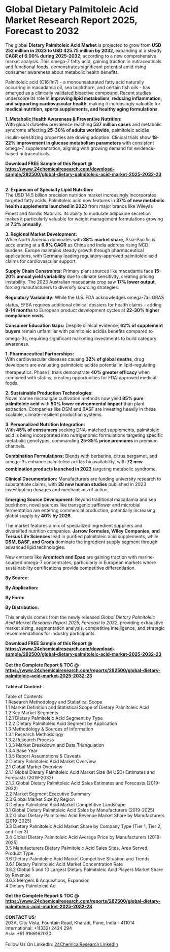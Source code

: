 <h1>Global Dietary Palmitoleic Acid Market Research Report 2025, Forecast to 2032</h1><p>The global <strong>Dietary Palmitoleic Acid Market</strong> is projected to grow from <strong>USD 252 million in 2023 to USD 425.75 million by 2032</strong>, expanding at a steady <strong>CAGR of 6.00% during 2025-2032</strong>, according to a new comprehensive market analysis. This omega-7 fatty acid, gaining traction in nutraceuticals and functional foods, demonstrates significant potential amid rising consumer awareness about metabolic health benefits.</p><p>Palmitoleic acid (C16:1n7) - a monounsaturated fatty acid naturally occurring in macadamia oil, sea buckthorn, and certain fish oils - has emerged as a clinically validated bioactive compound. Recent studies underscore its role in <strong>improving lipid metabolism, reducing inflammation, and supporting cardiovascular health</strong>, making it increasingly valuable for <strong>medical nutrition, sports supplements, and healthy aging formulations</strong>.</p><p><strong>1. Metabolic Health Awareness &amp; Preventive Nutrition:</strong><br>
With global diabetes prevalence reaching <strong>537 million cases</strong> and metabolic syndrome affecting <strong>25-30% of adults worldwide</strong>, palmitoleic acidâs insulin-sensitizing properties are driving adoption. Clinical trials show <strong>18-22% improvement in glucose metabolism parameters</strong> with consistent omega-7 supplementation, aligning with growing demand for evidence-based nutraceuticals.</p><div><b>Download FREE Sample of this Report @ 
            <a href="https://www.24chemicalresearch.com/download-sample/282500/global-dietary-palmitoleic-acid-market-2025-2032-23">
            https://www.24chemicalresearch.com/download-sample/282500/global-dietary-palmitoleic-acid-market-2025-2032-23</a></b></div><br><p><strong>2. Expansion of Specialty Lipid Nutrition:</strong><br>
The USD 14.5 billion precision nutrition market increasingly incorporates targeted fatty acids. Palmitoleic acid now features in <strong>37% of new metabolic health supplements launched in 2023</strong> from major brands like Wileyâs Finest and Nordic Naturals. Its ability to modulate adipokine secretion makes it particularly valuable for weight management formulations growing at <strong>7.2% annually</strong>.</p><p><strong>3. Regional Market Development:</strong><br>
While North America dominates with <strong>38% market share</strong>, Asia-Pacific is accelerating at a <strong>6.8% CAGR</strong> as China and India address rising NCD burdens. Europe maintains steady growth through pharmaceutical applications, with Germany leading regulatory-approved palmitoleic acid claims for cardiovascular support.</p><p><strong>Supply Chain Constraints:</strong> Primary plant sources like macadamia face <strong>15-20% annual yield variability</strong> due to climate sensitivity, creating pricing instability. The 2023 Australian macadamia crop saw <strong>17% lower output</strong>, forcing manufacturers to diversify sourcing strategies.</p><p><strong>Regulatory Variability:</strong> While the U.S. FDA acknowledges omega-7âs GRAS status, EFSA requires additional clinical dossiers for health claims - adding <strong>9-14 months</strong> to European product development cycles at <strong>22-30% higher compliance costs</strong>.</p><p><strong>Consumer Education Gaps:</strong> Despite clinical evidence, <strong>62% of supplement buyers</strong> remain unfamiliar with palmitoleic acidâs benefits compared to omega-3s, requiring significant marketing investments to build category awareness.</p><p><strong>1. Pharmaceutical Partnerships:</strong><br>
With cardiovascular diseases causing <strong>32% of global deaths</strong>, drug developers are evaluating palmitoleic acidâs potential in lipid-regulating therapeutics. Phase II trials demonstrate <strong>40% greater efficacy</strong> when combined with statins, creating opportunities for FDA-approved medical foods.</p><p><strong>2. Sustainable Production Technologies:</strong><br>
Novel marine microalgae cultivation methods now yield <strong>85% pure palmitoleic acid</strong> with <strong>50% lower environmental impact</strong> than plant extraction. Companies like DSM and BASF are investing heavily in these scalable, climate-resilient production systems.</p><p><strong>3. Personalized Nutrition Integration:</strong><br>
With <strong>45% of consumers</strong> seeking DNA-matched supplements, palmitoleic acid is being incorporated into nutrigenomic formulations targeting specific metabolic genotypes, commanding <strong>25-35% price premiums</strong> in premium channels.</p><p><strong>Combination Formulations:</strong> Blends with berberine, citrus bergamot, and omega-3s enhance palmitoleic acidâs bioavailability, with <strong>72 new combination products launched in 2023</strong> targeting metabolic syndrome.</p><p><strong>Clinical Documentation:</strong> Manufacturers are funding university research to substantiate claims, with <strong>28 new human studies</strong> published in 2023 investigating dosages and mechanisms of action.</p><p><strong>Emerging Source Development:</strong> Beyond traditional macadamia and sea buckthorn, novel sources like transgenic safflower and microbial fermentation are entering commercial production, potentially increasing global supply by <strong>40% by 2026</strong>.</p><p>The market features a mix of specialized ingredient suppliers and diversified nutrition companies. <strong>Jarrow Formulas, Wiley Companies, and Tersus Life Sciences</strong> lead in purified palmitoleic acid supplements, while <strong>DSM, BASF, and Croda</strong> dominate the ingredient supply segment through advanced lipid technologies.</p><p>New entrants like <strong>Aromtech and Epax</strong> are gaining traction with marine-sourced omega-7 concentrates, particularly in European markets where sustainability certifications provide competitive differentiation.</p><p><strong>By Source:</strong></p><p><strong>By Application:</strong></p><p><strong>By Form:</strong></p><p><strong>By Distribution:</strong></p><p>This analysis comes from the newly released <em>Global Dietary Palmitoleic Acid Market Research Report 2025, Forecast to 2032</em>, providing exhaustive market sizing, segmentation analysis, competitive intelligence, and strategic recommendations for industry participants.</p><div><b>Download FREE Sample of this Report @ 
            <a href="https://www.24chemicalresearch.com/download-sample/282500/global-dietary-palmitoleic-acid-market-2025-2032-23">
            https://www.24chemicalresearch.com/download-sample/282500/global-dietary-palmitoleic-acid-market-2025-2032-23</a></b></div><br><div><b>Get the Complete Report & TOC @ 
            <a href="https://www.24chemicalresearch.com/reports/282500/global-dietary-palmitoleic-acid-market-2025-2032-23">
            https://www.24chemicalresearch.com/reports/282500/global-dietary-palmitoleic-acid-market-2025-2032-23</a></b></div><br>
            <b>Table of Content:</b><p>Table of Contents<br />
1 Research Methodology and Statistical Scope<br />
1.1 Market Definition and Statistical Scope of Dietary Palmitoleic Acid<br />
1.2 Key Market Segments<br />
1.2.1 Dietary Palmitoleic Acid Segment by Type<br />
1.2.2 Dietary Palmitoleic Acid Segment by Application<br />
1.3 Methodology & Sources of Information<br />
1.3.1 Research Methodology<br />
1.3.2 Research Process<br />
1.3.3 Market Breakdown and Data Triangulation<br />
1.3.4 Base Year<br />
1.3.5 Report Assumptions & Caveats<br />
2 Dietary Palmitoleic Acid Market Overview<br />
2.1 Global Market Overview<br />
2.1.1 Global Dietary Palmitoleic Acid Market Size (M USD) Estimates and Forecasts (2019-2032)<br />
2.1.2 Global Dietary Palmitoleic Acid Sales Estimates and Forecasts (2019-2032)<br />
2.2 Market Segment Executive Summary<br />
2.3 Global Market Size by Region<br />
3 Dietary Palmitoleic Acid Market Competitive Landscape<br />
3.1 Global Dietary Palmitoleic Acid Sales by Manufacturers (2019-2025)<br />
3.2 Global Dietary Palmitoleic Acid Revenue Market Share by Manufacturers (2019-2025)<br />
3.3 Dietary Palmitoleic Acid Market Share by Company Type (Tier 1, Tier 2, and Tier 3)<br />
3.4 Global Dietary Palmitoleic Acid Average Price by Manufacturers (2019-2025)<br />
3.5 Manufacturers Dietary Palmitoleic Acid Sales Sites, Area Served, Product Type<br />
3.6 Dietary Palmitoleic Acid Market Competitive Situation and Trends<br />
3.6.1 Dietary Palmitoleic Acid Market Concentration Rate<br />
3.6.2 Global 5 and 10 Largest Dietary Palmitoleic Acid Players Market Share by Revenue<br />
3.6.3 Mergers & Acquisitions, Expansion<br />
4 Dietary Palmitoleic Ac</p><div><b>Get the Complete Report & TOC @ 
            <a href="https://www.24chemicalresearch.com/reports/282500/global-dietary-palmitoleic-acid-market-2025-2032-23">
            https://www.24chemicalresearch.com/reports/282500/global-dietary-palmitoleic-acid-market-2025-2032-23</a></b></div><br><b>CONTACT US:</b><br>
            203A, City Vista, Fountain Road, Kharadi, Pune, India - 411014<br>
            International: +1(332) 2424 294<br>
            Asia: +91 9169162030 <br><br>
            Follow Us On LinkedIn: <a href="https://www.linkedin.com/company/24chemicalresearch/">24ChemicalResearch LinkedIn</a>